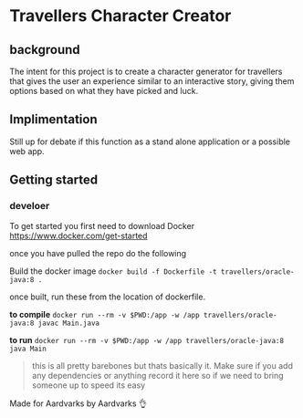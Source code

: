 # Travellers Character Creator

## background
The intent for this project is to create a character generator for travellers that gives the user an experience similar to an interactive story, giving them options based on what they have picked and luck.

## Implimentation

Still up for debate if this function as a stand alone application or a possible web app.

## Getting started 

### develoer
To get started you first need to download Docker https://www.docker.com/get-started

once you have pulled the repo do the following

Build the docker image `docker build -f Dockerfile -t travellers/oracle-java:8 .`

once built, run these from the location of dockerfile.

**to compile** `docker run --rm -v $PWD:/app -w /app travellers/oracle-java:8 javac Main.java`

**to run** `docker run --rm -v $PWD:/app -w /app travellers/oracle-java:8 java Main`

> this is all pretty barebones but thats basically it. Make sure if you add any dependencies or anything record it here so if we need to bring someone up to speed its easy


Made for Aardvarks by Aardvarks :ok_hand: